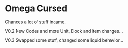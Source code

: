 # Omega Cursed
Changes a lot of stuff ingame.

V0.2 New Codes and more Unit, Block and Item changes...

V0.3 Swapped some stuff, changed some liquid behavior...
